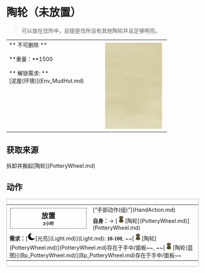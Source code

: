 # 陶轮（未放置）  
> 可以放在住所中，前提是住所没有其他陶轮并且足够明亮。  
  
<table class="table table-bordered" data-toggle="table"  data-show-header="false"><thead style="display:none"><tr ><th  style="width:50%;text-align:left;vertical-align:top;"  >title</th><th  style="width:50%;text-align:left;vertical-align:top;"  ></th></tr></thead><tr ><td  style="width:50%;text-align:left;vertical-align:top;"  >** 不可删除 **<br><br>**重量：**1500<br><br>** 解锁需求: **<br>[泥屋(环境)](Env_MudHut.md)</td><td  style="width:50%;text-align:left;vertical-align:top;"  ><div style="float:right; margin:5px"><div class="gamecard" style="width:150px; height:225px;"><a href="PotteryWheelDismantled.md" style="color:black"><img class="bg" decoding="async" src="../wiki/Sprite/BG_SandFront.png" href="a.md" style="max-width:150px;max-height:225px;"><img decoding="async" src="../wiki/Sprite/PotteryWheelDismantled.png" class="cardimageNoBack" style="transform: translate(-50%, 0%) scale(0.4398826979472141);"><span style="font-size: 25px;">陶轮（未放置）</span></a></div></div></td></tr></tbody></table>  
  
## 获取来源  
<div style="display:inline-block"><div class="gamedatalist" style="text-align:left;min-width:200px;min-height:0px;"><div style="display:inline-block"><div style="display:inline-block;vertical-align:middle;">拆卸并搬起</div><div style="display:inline-block;vertical-align:middle;">[陶轮](PotteryWheel.md)</div></div></div></div>  
  
## 动作  
<div  style="border:1px solid #BBB"><table><tr><td rowspan="2" style="width:200px;text-align:center;font-size:1.3em;font-weight:bold"><div style="padding:5px;border:1px dashed #333"><div>放置</div><div style="font-size:0.6em;"><font data-toggle="tooltip" data-placement="top" title="8TP">2小时</font></div></div></td><td>[“手部动作(组)”](HandAction.md)</td></tr><tr><td><b>自身：</b>→ [<div style="width:20px;display:inline-block;text-align:center"><img decoding="async" src="../wiki/Sprite/PotteryWheel.png" href="a.md" style="max-width:20px;max-height:20px;"></div>[陶轮](PotteryWheel.md)](PotteryWheel.md)</td></tr><tr><td colspan="2"><b>需求：</b>[<div style="width:20px;display:inline-block;text-align:center"><img decoding="async" src="../wiki/Sprite/Darkness17519.png" href="a.md" style="max-width:20px;max-height:20px;"></div>[光亮](Light.md)](Light.md): <span style="font-family:ui-monospace"><b>10-100</b></span>, ~~[<div style="width:20px;display:inline-block;text-align:center"><img decoding="async" src="../wiki/Sprite/PotteryWheel.png" href="a.md" style="max-width:20px;max-height:20px;"></div>[陶轮](PotteryWheel.md)](PotteryWheel.md)存在于手中/面板~~, ~~[<div style="width:20px;display:inline-block;text-align:center"><img decoding="async" src="../wiki/Sprite/PotteryWheel.png" href="a.md" style="max-width:20px;max-height:20px;"></div>[陶轮(蓝图)](Bp_PotteryWheel.md)](Bp_PotteryWheel.md)存在于手中/面板~~</td></tr></table></div>  
  
  


<script>document.title="陶轮（未放置） - 卡牌生存百科 Card Survival Wiki";</script>